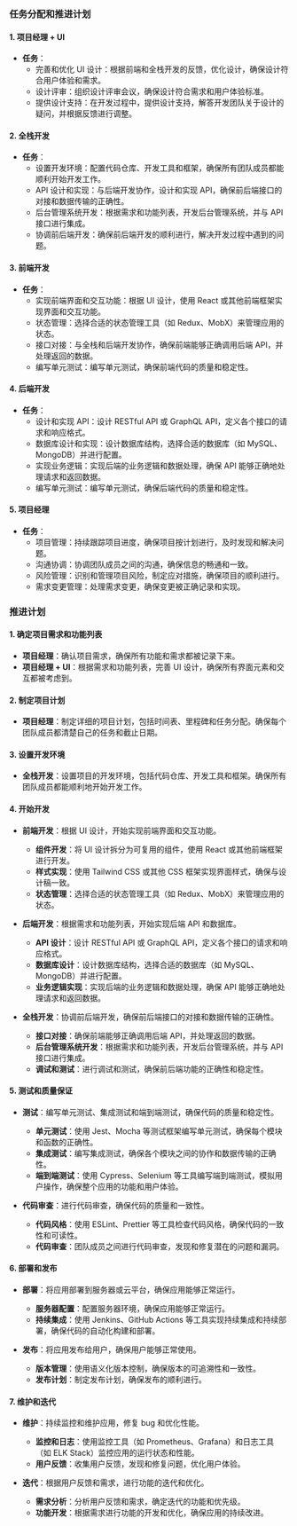 ### 任务分配和推进计划

#### 1. 项目经理 + UI
- **任务**：
  - 完善和优化 UI 设计：根据前端和全栈开发的反馈，优化设计，确保设计符合用户体验和需求。
  - 设计评审：组织设计评审会议，确保设计符合需求和用户体验标准。
  - 提供设计支持：在开发过程中，提供设计支持，解答开发团队关于设计的疑问，并根据反馈进行调整。

#### 2. 全栈开发
- **任务**：
  - 设置开发环境：配置代码仓库、开发工具和框架，确保所有团队成员都能顺利开始开发工作。
  - API 设计和实现：与后端开发协作，设计和实现 API，确保前后端接口的对接和数据传输的正确性。
  - 后台管理系统开发：根据需求和功能列表，开发后台管理系统，并与 API 接口进行集成。
  - 协调前后端开发：确保前后端开发的顺利进行，解决开发过程中遇到的问题。

#### 3. 前端开发
- **任务**：
  - 实现前端界面和交互功能：根据 UI 设计，使用 React 或其他前端框架实现界面和交互功能。
  - 状态管理：选择合适的状态管理工具（如 Redux、MobX）来管理应用的状态。
  - 接口对接：与全栈和后端开发协作，确保前端能够正确调用后端 API，并处理返回的数据。
  - 编写单元测试：编写单元测试，确保前端代码的质量和稳定性。

#### 4. 后端开发
- **任务**：
  - 设计和实现 API：设计 RESTful API 或 GraphQL API，定义各个接口的请求和响应格式。
  - 数据库设计和实现：设计数据库结构，选择合适的数据库（如 MySQL、MongoDB）并进行配置。
  - 实现业务逻辑：实现后端的业务逻辑和数据处理，确保 API 能够正确地处理请求和返回数据。
  - 编写单元测试：编写单元测试，确保后端代码的质量和稳定性。

#### 5. 项目经理
- **任务**：
  - 项目管理：持续跟踪项目进度，确保项目按计划进行，及时发现和解决问题。
  - 沟通协调：协调团队成员之间的沟通，确保信息的畅通和一致。
  - 风险管理：识别和管理项目风险，制定应对措施，确保项目的顺利进行。
  - 需求变更管理：处理需求变更，确保变更被正确记录和实现。

### 推进计划

#### 1. 确定项目需求和功能列表
- **项目经理**：确认项目需求，确保所有功能和需求都被记录下来。
- **项目经理 + UI**：根据需求和功能列表，完善 UI 设计，确保所有界面元素和交互都被考虑到。

#### 2. 制定项目计划
- **项目经理**：制定详细的项目计划，包括时间表、里程碑和任务分配。确保每个团队成员都清楚自己的任务和截止日期。

#### 3. 设置开发环境
- **全栈开发**：设置项目的开发环境，包括代码仓库、开发工具和框架。确保所有团队成员都能顺利地开始开发工作。

#### 4. 开始开发
- **前端开发**：根据 UI 设计，开始实现前端界面和交互功能。
  - **组件开发**：将 UI 设计拆分为可复用的组件，使用 React 或其他前端框架进行开发。
  - **样式实现**：使用 Tailwind CSS 或其他 CSS 框架实现界面样式，确保与设计稿一致。
  - **状态管理**：选择合适的状态管理工具（如 Redux、MobX）来管理应用的状态。

- **后端开发**：根据需求和功能列表，开始实现后端 API 和数据库。
  - **API 设计**：设计 RESTful API 或 GraphQL API，定义各个接口的请求和响应格式。
  - **数据库设计**：设计数据库结构，选择合适的数据库（如 MySQL、MongoDB）并进行配置。
  - **业务逻辑实现**：实现后端的业务逻辑和数据处理，确保 API 能够正确地处理请求和返回数据。

- **全栈开发**：协调前后端开发，确保前后端接口的对接和数据传输的正确性。
  - **接口对接**：确保前端能够正确调用后端 API，并处理返回的数据。
  - **后台管理系统开发**：根据需求和功能列表，开发后台管理系统，并与 API 接口进行集成。
  - **调试和测试**：进行调试和测试，确保前后端功能的正确性和稳定性。

#### 5. 测试和质量保证
- **测试**：编写单元测试、集成测试和端到端测试，确保代码的质量和稳定性。
  - **单元测试**：使用 Jest、Mocha 等测试框架编写单元测试，确保每个模块和函数的正确性。
  - **集成测试**：编写集成测试，确保各个模块之间的协作和数据传输的正确性。
  - **端到端测试**：使用 Cypress、Selenium 等工具编写端到端测试，模拟用户操作，确保整个应用的功能和用户体验。

- **代码审查**：进行代码审查，确保代码的质量和一致性。
  - **代码风格**：使用 ESLint、Prettier 等工具检查代码风格，确保代码的一致性和可读性。
  - **代码审查**：团队成员之间进行代码审查，发现和修复潜在的问题和漏洞。

#### 6. 部署和发布
- **部署**：将应用部署到服务器或云平台，确保应用能够正常运行。
  - **服务器配置**：配置服务器环境，确保应用能够正常运行。
  - **持续集成**：使用 Jenkins、GitHub Actions 等工具实现持续集成和持续部署，确保代码的自动化构建和部署。

- **发布**：将应用发布给用户，确保用户能够正常使用。
  - **版本管理**：使用语义化版本控制，确保版本的可追溯性和一致性。
  - **发布计划**：制定发布计划，确保发布的顺利进行。

#### 7. 维护和迭代
- **维护**：持续监控和维护应用，修复 bug 和优化性能。
  - **监控和日志**：使用监控工具（如 Prometheus、Grafana）和日志工具（如 ELK Stack）监控应用的运行状态和性能。
  - **用户反馈**：收集用户反馈，发现和修复问题，优化用户体验。

- **迭代**：根据用户反馈和需求，进行功能的迭代和优化。
  - **需求分析**：分析用户反馈和需求，确定迭代的功能和优先级。
  - **功能开发**：根据需求进行功能的开发和优化，确保应用的持续改进。

